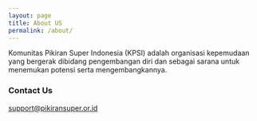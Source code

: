 ```yaml
---
layout: page
title: About US
permalink: /about/
---
```


Komunitas Pikiran Super Indonesia (KPSI) adalah organisasi kepemudaan yang bergerak dibidang pengembangan diri dan sebagai sarana untuk menemukan potensi serta mengembangkannya.

### Contact Us

[support@pikiransuper.or.id](mailto:support@pikiransuper.or.id)
